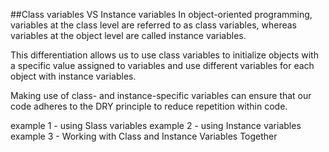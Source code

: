 ##Class variables VS  Instance variables 
In object-oriented programming, variables at the class level are referred to as class variables, whereas variables at the object level are called instance variables.

This differentiation allows us to use class variables to initialize objects with a specific value assigned to variables and use different variables for each object with instance variables.

Making use of class- and instance-specific variables can ensure that our code adheres to the DRY principle to reduce repetition within code. 

example 1 - using Slass variables
example 2 - using Instance variables
example 3 - Working with Class and Instance Variables Together





